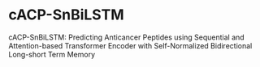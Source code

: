 # cACP-SnBiLSTM
cACP-SnBiLSTM: Predicting Anticancer Peptides using Sequential and Attention-based Transformer Encoder with Self-Normalized Bidirectional Long-short Term Memory
